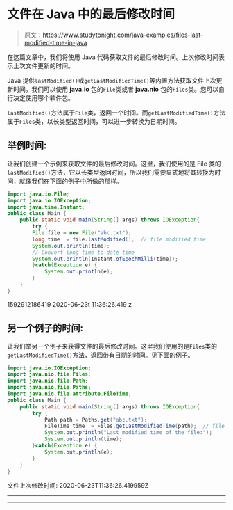 # 文件在 Java 中的最后修改时间

> 原文：<https://www.studytonight.com/java-examples/files-last-modified-time-in-java>

在这篇文章中，我们将使用 Java 代码获取文件的最后修改时间。上次修改时间表示上次文件更新的时间。

Java 提供`lastModified()`或`getLastModifiedTime()`等内置方法获取文件上次更新时间。我们可以使用 **java.io** 包的`File`类或者 **java.nio** 包的`Files`类。您可以自行决定使用哪个软件包。

`lastModified()`方法属于`File`类，返回一个时间。而`getLastModifiedTime()`方法属于`Files`类，以长类型返回时间，可以进一步转换为日期时间。

## 举例时间:

让我们创建一个示例来获取文件的最后修改时间。这里，我们使用的是 File 类的`lastModified()`方法，它以长类型返回时间，所以我们需要显式地将其转换为时间，就像我们在下面的例子中所做的那样。

```java
import java.io.File;
import java.io.IOException;
import java.time.Instant;
public class Main {
	public static void main(String[] args) throws IOException{
		try {
		File file = new File("abc.txt");
        long time  = file.lastModified();  // file modified time
        System.out.println(time);
        // Convert long time to date time
        System.out.println(Instant.ofEpochMilli(time));
		}catch(Exception e) {
			System.out.println(e);
		}
	}
}
```

1592912186419
2020-06-23t 11:36:26.419 z

## 另一个例子的时间:

让我们举另一个例子来获得文件的最后修改时间。这里我们使用的是`Files`类的`getLastModifiedTime()`方法，返回带有日期的时间。见下面的例子。

```java
import java.io.IOException;
import java.nio.file.Files;
import java.nio.file.Path;
import java.nio.file.Paths;
import java.nio.file.attribute.FileTime;
public class Main {
	public static void main(String[] args) throws IOException{
		try {
			Path path = Paths.get("abc.txt");
			FileTime time  = Files.getLastModifiedTime(path);  // file modified time
			System.out.println("Last modified time of the file:");
			System.out.println(time);
		}catch(Exception e) {
			System.out.println(e);
		}
	}
}
```

文件上次修改时间:
2020-06-23T11:36:26.419959Z

* * *

* * *